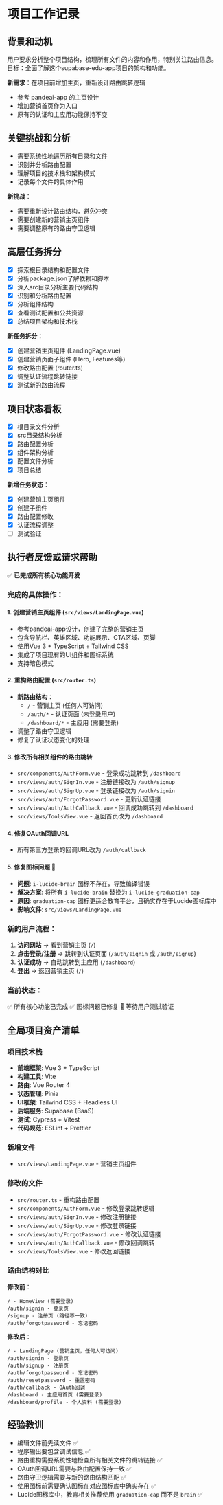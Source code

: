 # 项目工作记录

## 背景和动机
用户要求分析整个项目结构，梳理所有文件的内容和作用，特别关注路由信息。
目标：全面了解这个supabase-edu-app项目的架构和功能。

**新需求**：在项目前增加主页，重新设计路由跳转逻辑
- 参考 pandeai-app 的主页设计
- 增加营销首页作为入口
- 原有的认证和主应用功能保持不变

## 关键挑战和分析
- 需要系统性地遍历所有目录和文件
- 识别并分析路由配置
- 理解项目的技术栈和架构模式
- 记录每个文件的具体作用

**新挑战**：
- 需要重新设计路由结构，避免冲突
- 需要创建新的营销主页组件
- 需要调整原有的路由守卫逻辑

## 高层任务拆分
- [x] 探索根目录结构和配置文件
- [x] 分析package.json了解依赖和脚本
- [x] 深入src目录分析主要代码结构
- [x] 识别和分析路由配置
- [x] 分析组件结构
- [x] 查看测试配置和公共资源
- [x] 总结项目架构和技术栈

**新任务拆分**：
- [x] 创建营销主页组件 (LandingPage.vue)
- [x] 创建营销页面子组件 (Hero, Features等)
- [x] 修改路由配置 (router.ts)
- [x] 调整认证流程跳转链接
- [x] 测试新的路由流程

## 项目状态看板
- [x] 根目录文件分析
- [x] src目录结构分析  
- [x] 路由配置分析
- [x] 组件架构分析
- [x] 配置文件分析
- [x] 项目总结

**新增任务状态**：
- [x] 创建营销主页组件
- [x] 创建子组件
- [x] 路由配置修改
- [x] 认证流程调整
- [ ] 测试验证

## 执行者反馈或请求帮助
✅ **已完成所有核心功能开发**

### 完成的具体操作：

#### 1. 创建营销主页组件 (`src/views/LandingPage.vue`)
- 参考pandeai-app设计，创建了完整的营销主页
- 包含导航栏、英雄区域、功能展示、CTA区域、页脚
- 使用Vue 3 + TypeScript + Tailwind CSS
- 集成了项目现有的UI组件和图标系统
- 支持暗色模式

#### 2. 重构路由配置 (`src/router.ts`)
- **新路由结构**：
  - `/` - 营销主页 (任何人可访问)
  - `/auth/*` - 认证页面 (未登录用户)
  - `/dashboard/*` - 主应用 (需要登录)
- 调整了路由守卫逻辑
- 修复了认证状态变化的处理

#### 3. 修改所有相关组件的路由跳转
- `src/components/AuthForm.vue` - 登录成功跳转到 `/dashboard`
- `src/views/auth/SignIn.vue` - 注册链接改为 `/auth/signup`
- `src/views/auth/SignUp.vue` - 登录链接改为 `/auth/signin`
- `src/views/auth/ForgotPassword.vue` - 更新认证链接
- `src/views/auth/AuthCallback.vue` - 回调成功跳转到 `/dashboard`
- `src/views/ToolsView.vue` - 返回首页改为 `/dashboard`

#### 4. 修复OAuth回调URL
- 所有第三方登录的回调URL改为 `/auth/callback`

#### 5. 修复图标问题 🔧
- **问题**: `i-lucide-brain` 图标不存在，导致编译错误
- **解决方案**: 将所有 `i-lucide-brain` 替换为 `i-lucide-graduation-cap`
- **原因**: `graduation-cap` 图标更适合教育平台，且确实存在于Lucide图标库中
- **影响文件**: `src/views/LandingPage.vue`

### 新的用户流程：
1. **访问网站** → 看到营销主页 (`/`)
2. **点击登录/注册** → 跳转到认证页面 (`/auth/signin` 或 `/auth/signup`)
3. **认证成功** → 自动跳转到主应用 (`/dashboard`)
4. **登出** → 返回营销主页 (`/`)

### 当前状态：
✅ 所有核心功能已完成
✅ 图标问题已修复
🔄 等待用户测试验证

## 全局项目资产清单

### 项目技术栈
- **前端框架**: Vue 3 + TypeScript
- **构建工具**: Vite
- **路由**: Vue Router 4
- **状态管理**: Pinia
- **UI框架**: Tailwind CSS + Headless UI
- **后端服务**: Supabase (BaaS)
- **测试**: Cypress + Vitest
- **代码规范**: ESLint + Prettier

### 新增文件
- `src/views/LandingPage.vue` - 营销主页组件

### 修改的文件
- `src/router.ts` - 重构路由配置
- `src/components/AuthForm.vue` - 修改登录跳转逻辑
- `src/views/auth/SignIn.vue` - 修改注册链接
- `src/views/auth/SignUp.vue` - 修改登录链接
- `src/views/auth/ForgotPassword.vue` - 修改认证链接
- `src/views/auth/AuthCallback.vue` - 修改回调跳转
- `src/views/ToolsView.vue` - 修改返回链接

### 路由结构对比

**修改前**：
```
/ - HomeView (需要登录)
/auth/signin - 登录页
/signup - 注册页 (路径不一致)
/auth/forgotpassword - 忘记密码
```

**修改后**：
```
/ - LandingPage (营销主页，任何人可访问)
/auth/signin - 登录页
/auth/signup - 注册页
/auth/forgotpassword - 忘记密码
/auth/resetpassword - 重置密码
/auth/callback - OAuth回调
/dashboard - 主应用首页 (需要登录)
/dashboard/profile - 个人资料 (需要登录)
```

## 经验教训
- 编辑文件前先读文件 ✅
- 程序输出要包含调试信息 ✅
- 路由重构需要系统性地检查所有相关文件的跳转链接 ✅
- OAuth回调URL需要与路由配置保持一致 ✅
- 路由守卫逻辑需要与新的路由结构匹配 ✅
- 使用图标前需要确认图标在对应图标库中确实存在 ✅
- Lucide图标库中，教育相关推荐使用 `graduation-cap` 而不是 `brain` ✅ 